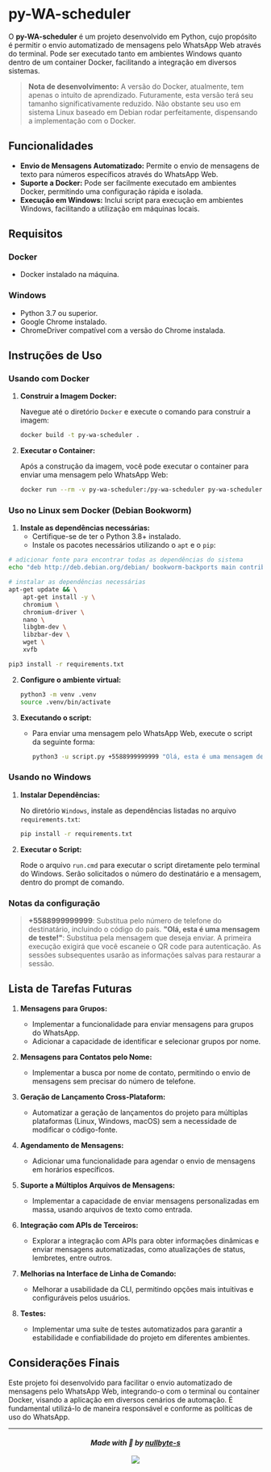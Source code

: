# py-WA-scheduler

O **py-WA-scheduler** é um projeto desenvolvido em Python, cujo propósito é permitir o envio automatizado de mensagens pelo WhatsApp Web através do terminal. Pode ser executado tanto em ambientes Windows quanto dentro de um container Docker, facilitando a integração em diversos sistemas.

> **Nota de desenvolvimento:** A versão do Docker, atualmente, tem apenas o intuito de aprendizado. Futuramente, esta versão terá seu tamanho significativamente reduzido. Não obstante seu uso em sistema Linux baseado em Debian rodar perfeitamente, dispensando a implementação com o Docker.

## Funcionalidades

- **Envio de Mensagens Automatizado:** Permite o envio de mensagens de texto para números específicos através do WhatsApp Web.
- **Suporte a Docker:** Pode ser facilmente executado em ambientes Docker, permitindo uma configuração rápida e isolada.
- **Execução em Windows:** Inclui script para execução em ambientes Windows, facilitando a utilização em máquinas locais.

## Requisitos

### Docker

- Docker instalado na máquina.

### Windows

- Python 3.7 ou superior.
- Google Chrome instalado.
- ChromeDriver compatível com a versão do Chrome instalada.

## Instruções de Uso

### Usando com Docker

1. **Construir a Imagem Docker:**

   Navegue até o diretório `Docker` e execute o comando para construir a imagem:

   ```bash
   docker build -t py-wa-scheduler .
   ```

2. **Executar o Container:**

   Após a construção da imagem, você pode executar o container para enviar uma mensagem pelo WhatsApp Web:

   ```bash
   docker run --rm -v py-wa-scheduler:/py-wa-scheduler py-wa-scheduler +5588999999999 "Olá, esta é uma mensagem de teste!"
   ```

### Uso no Linux sem Docker (Debian Bookworm)

1. **Instale as dependências necessárias:**
   - Certifique-se de ter o Python 3.8+ instalado.
   - Instale os pacotes necessários utilizando o `apt` e o `pip`:
  
  ```bash
  # adicionar fonte para encontrar todas as dependências do sistema
  echo "deb http://deb.debian.org/debian/ bookworm-backports main contrib non-free unstable" | tee /etc/apt/sources.list.d/backports.list

  # instalar as dependências necessárias
  apt-get update && \
      apt-get install -y \
      chromium \
      chromium-driver \
      nano \
      libgbm-dev \
      libzbar-dev \
      wget \
      xvfb

  pip3 install -r requirements.txt
  ```

2. **Configure o ambiente virtual:**
     ```bash
     python3 -m venv .venv
     source .venv/bin/activate
     ```

3. **Executando o script:**
   - Para enviar uma mensagem pelo WhatsApp Web, execute o script da seguinte forma:
     
     ```bash
     python3 -u script.py +5588999999999 "Olá, esta é uma mensagem de teste!"
     ```

### Usando no Windows

1. **Instalar Dependências:**

   No diretório `Windows`, instale as dependências listadas no arquivo `requirements.txt`:

   ```cmd
   pip install -r requirements.txt
   ```

2. **Executar o Script:**

   Rode o arquivo `run.cmd` para executar o script diretamente pelo terminal do Windows. Serão solicitados o número do destinatário e a mensagem, dentro do prompt de comando.

### Notas da configuração

> **+5588999999999**: Substitua pelo número de telefone do destinatário, incluindo o código do país.
> **"Olá, esta é uma mensagem de teste!"**: Substitua pela mensagem que deseja enviar.
> A primeira execução exigirá que você escaneie o QR code para autenticação. As sessões subsequentes usarão as informações salvas para restaurar a sessão.

## Lista de Tarefas Futuras

1. **Mensagens para Grupos:**
   - Implementar a funcionalidade para enviar mensagens para grupos do WhatsApp.
   - Adicionar a capacidade de identificar e selecionar grupos por nome.

2. **Mensagens para Contatos pelo Nome:**
   - Implementar a busca por nome de contato, permitindo o envio de mensagens sem precisar do número de telefone.

3. **Geração de Lançamento Cross-Plataform:**
   - Automatizar a geração de lançamentos do projeto para múltiplas plataformas (Linux, Windows, macOS) sem a necessidade de modificar o código-fonte.

4. **Agendamento de Mensagens:**
   - Adicionar uma funcionalidade para agendar o envio de mensagens em horários específicos.

5. **Suporte a Múltiplos Arquivos de Mensagens:**
   - Implementar a capacidade de enviar mensagens personalizadas em massa, usando arquivos de texto como entrada.

6. **Integração com APIs de Terceiros:**
   - Explorar a integração com APIs para obter informações dinâmicas e enviar mensagens automatizadas, como atualizações de status, lembretes, entre outros.

7. **Melhorias na Interface de Linha de Comando:**
   - Melhorar a usabilidade da CLI, permitindo opções mais intuitivas e configuráveis pelos usuários.

8. **Testes:**
   - Implementar uma suíte de testes automatizados para garantir a estabilidade e confiabilidade do projeto em diferentes ambientes.

## Considerações Finais

Este projeto foi desenvolvido para facilitar o envio automatizado de mensagens pelo WhatsApp Web, integrando-o com o terminal ou container Docker, visando a aplicação em diversos cenários de automação. É fundamental utilizá-lo de maneira responsável e conforme as políticas de uso do WhatsApp.

---

<h5 align="center">
  Made with 💜 by <a href="https://github.com/nullbyte-s/">nullbyte-s</a><br>
  <a href="https://choosealicense.com/licenses/mit/"><br>
  <img src="https://img.shields.io/badge/License-MIT-green.svg">
  </a>
</h5>